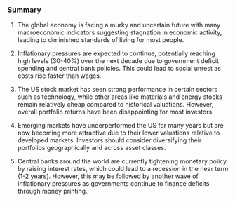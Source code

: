 ### Summary

1. The global economy is facing a murky and uncertain future with many
macroeconomic indicators suggesting stagnation in economic activity, leading
to diminished standards of living for most people.

2. Inflationary pressures are expected to continue, potentially reaching high
levels (30-40%) over the next decade due to government deficit spending and
central bank policies. This could lead to social unrest as costs rise faster
than wages.

3. The US stock market has seen strong performance in certain sectors such
as technology, while other areas like materials and energy stocks remain
relatively cheap compared to historical valuations. However, overall portfolio
returns have been disappointing for most investors.

4. Emerging markets have underperformed the US for many years but are now
becoming more attractive due to their lower valuations relative to developed
markets. Investors should consider diversifying their portfolios geographically
and across asset classes.

5. Central banks around the world are currently tightening monetary policy
by raising interest rates, which could lead to a recession in the near term
(1-2 years). However, this may be followed by another wave of inflationary
pressures as governments continue to finance deficits through money printing.
